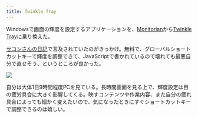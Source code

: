 ```yaml
---
title: Twinkle Tray
---
```

Windowsで画面の輝度を設定するアプリケーションを、[Monitorian](https://apps.microsoft.com/store/detail/monitorian/9NW33J738BL0)から[Twinkle Tray](https://apps.microsoft.com/store/detail/twinkle-tray-brightness-slider/9PLJWWSV01LK)に乗り換えた。

[セコンさんの日記](https://secon.dev/entry/2022/06/02/210000/)で言及されていたのがきっかけ。無料で、グローバルショートカットキーで輝度を調整できて、JavaScriptで書かれているので壊れても最悪自分で直せそう、というところが良かった。

![](https://lh3.googleusercontent.com/docs/ADP-6oG9B9DWDFPJ6hKJMJ-nKYFFdjvAOoXYgwaxTfml8Agx-JSiM__JLAZ_60tKYfSPVmVKYLTxdpXMeX7EC1goBp86w4kHosj9Yo5x7Y7khUHtDHW0o6Kb8JyfB-rm608Ib6MASyo-HHVpCHsakNXjmmzMEC2f-ltM4ZXNkwNvNw15JrgK-j9xV5Nfb7ydLC85G-DWqDzhkvKc6UHf8JCwwW1whwLaI8bKMyV25igrZpZqajINg9Ei6bwkc67wVKYJxweuD_-_Tpgr1EMcgJbMwMnU_IMsADfyfjnmdCQXt8I0Dt0rIjMwYjRq8vOJyEjOIUIDamBEMFO5AHAHyLiTs7ntdxq_8wdoHoNby5Bxag0Tnn7CboXilc0ipLe_kVcvlkooZ2-oB1n-4AB-BckSdW_vIbuO10wQUmAEL5w-sIwrye7CoFpqNTdRgb-kJPoy6cHnjJB7RS3Zc99CISL6WZAkd9fveiBMof4ItVbAEBUg9eWI667ryzKt-_2j3nJvXTBsg2Q0vYC3WziTYZkMhyH0EdaYFpnAUCQ3y8Fh_E4c0Ot9s6UbU6insmsFIBH9up9_qV1bgap42tVCPbR_pSHP092FJBJKUU_QiH2XNxZMcUS_8Gs0rciPudoTzC3BNFZjfWzt2fbbO0IahoS666Up5qUfPzhKyVfPdpnY5yIKK8ySnMAm3Rm0TXgMn0WCT9PBW3vyw6uUyFW-et0D9HyHJzmt_AyKRT8ENRrL-2ztXDFNfKhRKcCa-B7JkW543RnqDWRvYBP7jyNBzHa-Q7-p3V9mvcaYNGlYiOBiV8l3iqqZgYNkrZdfTIXhxS4xVvNFrSxEXo1HcAHlyUCOWZp9GCCYZOEoFgID6iIPW7i_I5pY8SZCWUoe3IHyCM16BnKbbRR0rr8qUWgzIlilq78lreoUmnSAmDWXmfkhnJ1phnbRtf1mnEDg3kWN0m-is49xV1YJPHrwG-C-nS1FLQp9x6MQRG2IvwQYHdAMwIuh4arrVoriwx1VAqLxN3PnPObIgvh50qSroybzXUfuhnRthYFra2oW1YPilmNNrxvnjpXYt4O3bxmworugVpRrnyzdFXtmoaboypQ1sb-VavBemZ5j5q3GePKRMZBUBdO1gybeu09m9eHZD-HolGT1xGFo4mNGa-fBT7aVSDIIASuO2nDwFQbjyGwcz5Q1FH80l3qUQk-1GQaJQPNDVIf0H3KwhklESIL-xmDX3MdNJ1CBmEm7qCEbZC0a0ZkVKvs4ds24)

自分は大体1日9時間程度PCを見ている。長時間画面を見る上で、輝度設定は目の疲労具合に大きく影響してくる。映すコンテンツや作業内容、また自分の疲れ具合によっても細かく変えたいので、気になったときにすぐショートカットキーで調整できるのは嬉しい。
